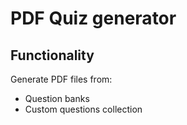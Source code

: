 # PDF Quiz generator

## Functionality
Generate PDF files from:
- Question banks
- Custom questions collection
